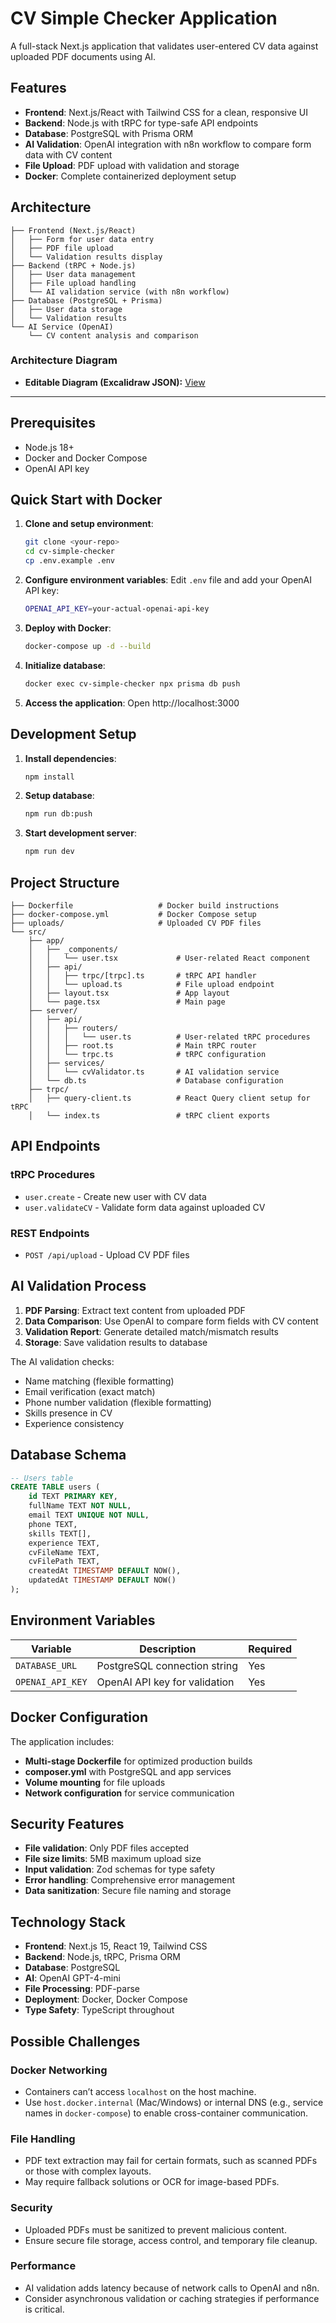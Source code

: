 # CV Simple Checker Application

A full-stack Next.js application that validates user-entered CV data against uploaded PDF documents using AI.

## Features

- **Frontend**: Next.js/React with Tailwind CSS for a clean, responsive UI
- **Backend**: Node.js with tRPC for type-safe API endpoints
- **Database**: PostgreSQL with Prisma ORM
- **AI Validation**: OpenAI integration with n8n workflow to compare form data with CV content
- **File Upload**: PDF upload with validation and storage
- **Docker**: Complete containerized deployment setup

## Architecture

```
├── Frontend (Next.js/React)
│   ├── Form for user data entry
│   ├── PDF file upload
│   └── Validation results display
├── Backend (tRPC + Node.js)
│   ├── User data management
│   ├── File upload handling
│   └── AI validation service (with n8n workflow)
├── Database (PostgreSQL + Prisma)
│   ├── User data storage
│   └── Validation results
└── AI Service (OpenAI)
    └── CV content analysis and comparison
```

### Architecture Diagram

- **Editable Diagram (Excalidraw JSON):** [View](https://excalidraw.com/#json=vWzJ9-3jGuuoVJ_aM7X7p,17L0hpIsjb5dNDZzR-ZOhA)

---

## Prerequisites

- Node.js 18+
- Docker and Docker Compose
- OpenAI API key

## Quick Start with Docker

1. **Clone and setup environment**:

   ```bash
   git clone <your-repo>
   cd cv-simple-checker
   cp .env.example .env
   ```

2. **Configure environment variables**:
   Edit `.env` file and add your OpenAI API key:

   ```bash
   OPENAI_API_KEY=your-actual-openai-api-key
   ```

3. **Deploy with Docker**:

   ```bash
   docker-compose up -d --build
   ```

4. **Initialize database**:

   ```bash
   docker exec cv-simple-checker npx prisma db push
   ```

5. **Access the application**:
   Open http://localhost:3000

## Development Setup

1. **Install dependencies**:

   ```bash
   npm install
   ```

2. **Setup database**:

   ```bash
   npm run db:push
   ```

3. **Start development server**:
   ```bash
   npm run dev
   ```

## Project Structure

```
├── Dockerfile                   # Docker build instructions
├── docker-compose.yml           # Docker Compose setup
├── uploads/                     # Uploaded CV PDF files
└── src/
    ├── app/
    │   ├── _components/
    │   │   └── user.tsx             # User-related React component
    │   ├── api/
    │   │   ├── trpc/[trpc].ts       # tRPC API handler
    │   │   └── upload.ts            # File upload endpoint
    │   ├── layout.tsx               # App layout
    │   └── page.tsx                 # Main page
    ├── server/
    │   ├── api/
    │   │   ├── routers/
    │   │   │   └── user.ts          # User-related tRPC procedures
    │   │   ├── root.ts              # Main tRPC router
    │   │   └── trpc.ts              # tRPC configuration
    │   ├── services/
    │   │   └── cvValidator.ts       # AI validation service
    │   └── db.ts                    # Database configuration
    ├── trpc/
    │   ├── query-client.ts          # React Query client setup for tRPC
    │   └── index.ts                 # tRPC client exports
```

## API Endpoints

### tRPC Procedures

- `user.create` - Create new user with CV data
- `user.validateCV` - Validate form data against uploaded CV

### REST Endpoints

- `POST /api/upload` - Upload CV PDF files

## AI Validation Process

1. **PDF Parsing**: Extract text content from uploaded PDF
2. **Data Comparison**: Use OpenAI to compare form fields with CV content
3. **Validation Report**: Generate detailed match/mismatch results
4. **Storage**: Save validation results to database

The AI validation checks:

- Name matching (flexible formatting)
- Email verification (exact match)
- Phone number validation (flexible formatting)
- Skills presence in CV
- Experience consistency

## Database Schema

```sql
-- Users table
CREATE TABLE users (
    id TEXT PRIMARY KEY,
    fullName TEXT NOT NULL,
    email TEXT UNIQUE NOT NULL,
    phone TEXT,
    skills TEXT[],
    experience TEXT,
    cvFileName TEXT,
    cvFilePath TEXT,
    createdAt TIMESTAMP DEFAULT NOW(),
    updatedAt TIMESTAMP DEFAULT NOW()
);

```

## Environment Variables

| Variable         | Description                   | Required |
| ---------------- | ----------------------------- | -------- |
| `DATABASE_URL`   | PostgreSQL connection string  | Yes      |
| `OPENAI_API_KEY` | OpenAI API key for validation | Yes      |

## Docker Configuration

The application includes:

- **Multi-stage Dockerfile** for optimized production builds
- **composer.yml** with PostgreSQL and app services
- **Volume mounting** for file uploads
- **Network configuration** for service communication

## Security Features

- **File validation**: Only PDF files accepted
- **File size limits**: 5MB maximum upload size
- **Input validation**: Zod schemas for type safety
- **Error handling**: Comprehensive error management
- **Data sanitization**: Secure file naming and storage

## Technology Stack

- **Frontend**: Next.js 15, React 19, Tailwind CSS
- **Backend**: Node.js, tRPC, Prisma ORM
- **Database**: PostgreSQL
- **AI**: OpenAI GPT-4-mini
- **File Processing**: PDF-parse
- **Deployment**: Docker, Docker Compose
- **Type Safety**: TypeScript throughout

## Possible Challenges

### Docker Networking

- Containers can’t access `localhost` on the host machine.
- Use `host.docker.internal` (Mac/Windows) or internal DNS (e.g., service names in `docker-compose`) to enable cross-container communication.

### File Handling

- PDF text extraction may fail for certain formats, such as scanned PDFs or those with complex layouts.
- May require fallback solutions or OCR for image-based PDFs.

### Security

- Uploaded PDFs must be sanitized to prevent malicious content.
- Ensure secure file storage, access control, and temporary file cleanup.

### Performance

- AI validation adds latency because of network calls to OpenAI and n8n.
- Consider asynchronous validation or caching strategies if performance is critical.
